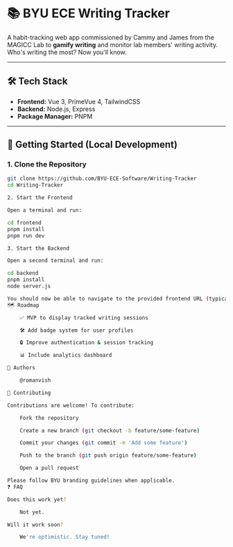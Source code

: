 # 📚 BYU ECE Writing Tracker

A habit-tracking web app commissioned by Cammy and James from the MAGICC Lab to **gamify writing** and monitor lab members' writing activity. Who's writing the most? Now you'll know.

---

## 🛠 Tech Stack

- **Frontend:** Vue 3, PrimeVue 4, TailwindCSS  
- **Backend:** Node.js, Express  
- **Package Manager:** PNPM

---

## 🚀 Getting Started (Local Development)

### 1. Clone the Repository

```bash
git clone https://github.com/BYU-ECE-Software/Writing-Tracker
cd Writing-Tracker

2. Start the Frontend

Open a terminal and run:

cd frontend
pnpm install
pnpm run dev

3. Start the Backend

Open a second terminal and run:

cd backend
pnpm install
node server.js

You should now be able to navigate to the provided frontend URL (typically http://localhost:5173) to use the app.
🗺 Roadmap

    ✅ MVP to display tracked writing sessions

    🛠 Add badge system for user profiles

    🔒 Improve authentication & session tracking

    📊 Include analytics dashboard

👥 Authors

    @romanvish

🤝 Contributing

Contributions are welcome! To contribute:

    Fork the repository

    Create a new branch (git checkout -b feature/some-feature)

    Commit your changes (git commit -m 'Add some feature')

    Push to the branch (git push origin feature/some-feature)

    Open a pull request

Please follow BYU branding guidelines when applicable.
❓ FAQ

Does this work yet?

    Not yet.

Will it work soon?

    We're optimistic. Stay tuned!